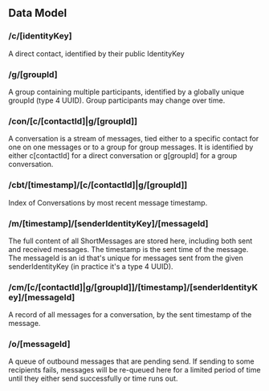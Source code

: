 ## Data Model

### /c/[identityKey]
A direct contact, identified by their public IdentityKey

### /g/[groupId]
A group containing multiple participants, identified by a globally unique groupId (type 4 UUID).
Group participants may change over time.

### /con/[c/[contactId]|g/[groupId]]
A conversation is a stream of messages, tied either to a specific contact for one on one messages or
to a group for group messages. It is identified by either c[contactId] for a direct conversation or
g[groupId] for a group conversation.

### /cbt/[timestamp]/[c/[contactId]|g/[groupId]]
Index of Conversations by most recent message timestamp.

### /m/[timestamp]/[senderIdentityKey]/[messageId]
The full content of all ShortMessages are stored here, including both sent and received messages.
The timestamp is the sent time of the message. The messageId is an id that's unique for messages
sent from the given senderIdentityKey (in practice it's a type 4 UUID).

### /cm/[c/[contactId]|g/[groupId]]/[timestamp]/[senderIdentityKey]/[messageId]
A record of all messages for a conversation, by the sent timestamp of the message.

### /o/[messageId]
A queue of outbound messages that are pending send. If sending to some recipients fails, messages
will be re-queued here for a limited period of time until they either send successfully or time
runs out.